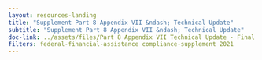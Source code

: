 ```yaml
---
layout: resources-landing
title: "Supplement Part 8 Appendix VII &ndash; Technical Update"
subtitle: "Supplement Part 8 Appendix VII &ndash; Technical Update"
doc-link: ../assets/files/Part 8 Appendix VII Technical Update - Final 04 04 22.pdf
filters: federal-financial-assistance compliance-supplement 2021
---
```

